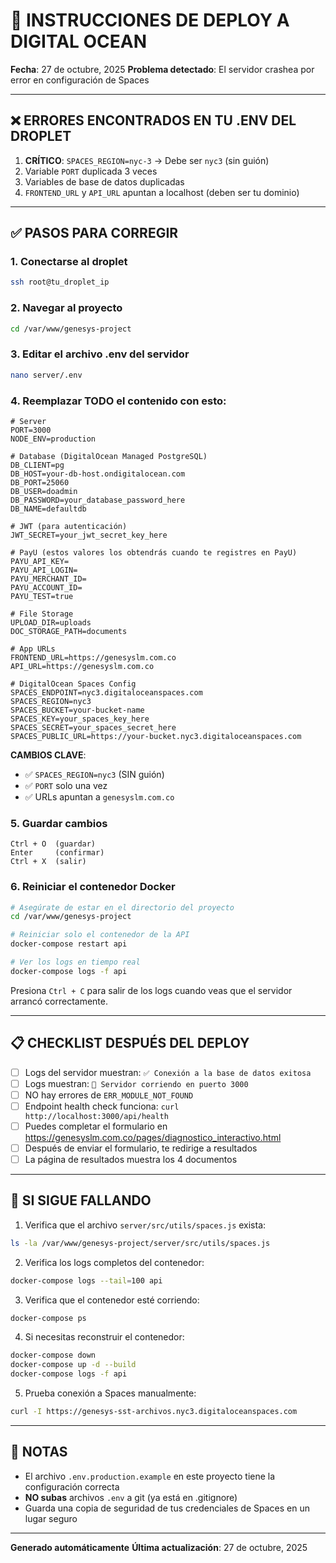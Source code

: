 # 🚀 INSTRUCCIONES DE DEPLOY A DIGITAL OCEAN

**Fecha**: 27 de octubre, 2025
**Problema detectado**: El servidor crashea por error en configuración de Spaces

---

## ❌ ERRORES ENCONTRADOS EN TU .ENV DEL DROPLET

1. **CRÍTICO**: `SPACES_REGION=nyc-3` → Debe ser `nyc3` (sin guión)
2. Variable `PORT` duplicada 3 veces
3. Variables de base de datos duplicadas
4. `FRONTEND_URL` y `API_URL` apuntan a localhost (deben ser tu dominio)

---

## ✅ PASOS PARA CORREGIR

### 1. Conectarse al droplet
```bash
ssh root@tu_droplet_ip
```

### 2. Navegar al proyecto
```bash
cd /var/www/genesys-project
```

### 3. Editar el archivo .env del servidor
```bash
nano server/.env
```

### 4. Reemplazar TODO el contenido con esto:

```env
# Server
PORT=3000
NODE_ENV=production

# Database (DigitalOcean Managed PostgreSQL)
DB_CLIENT=pg
DB_HOST=your-db-host.ondigitalocean.com
DB_PORT=25060
DB_USER=doadmin
DB_PASSWORD=your_database_password_here
DB_NAME=defaultdb

# JWT (para autenticación)
JWT_SECRET=your_jwt_secret_key_here

# PayU (estos valores los obtendrás cuando te registres en PayU)
PAYU_API_KEY=
PAYU_API_LOGIN=
PAYU_MERCHANT_ID=
PAYU_ACCOUNT_ID=
PAYU_TEST=true

# File Storage
UPLOAD_DIR=uploads
DOC_STORAGE_PATH=documents

# App URLs
FRONTEND_URL=https://genesyslm.com.co
API_URL=https://genesyslm.com.co

# DigitalOcean Spaces Config
SPACES_ENDPOINT=nyc3.digitaloceanspaces.com
SPACES_REGION=nyc3
SPACES_BUCKET=your-bucket-name
SPACES_KEY=your_spaces_key_here
SPACES_SECRET=your_spaces_secret_here
SPACES_PUBLIC_URL=https://your-bucket.nyc3.digitaloceanspaces.com
```

**CAMBIOS CLAVE**:
- ✅ `SPACES_REGION=nyc3` (SIN guión)
- ✅ `PORT` solo una vez
- ✅ URLs apuntan a `genesyslm.com.co`

### 5. Guardar cambios
```
Ctrl + O  (guardar)
Enter     (confirmar)
Ctrl + X  (salir)
```

### 6. Reiniciar el contenedor Docker

```bash
# Asegúrate de estar en el directorio del proyecto
cd /var/www/genesys-project

# Reiniciar solo el contenedor de la API
docker-compose restart api

# Ver los logs en tiempo real
docker-compose logs -f api
```

Presiona `Ctrl + C` para salir de los logs cuando veas que el servidor arrancó correctamente.

---

## 📋 CHECKLIST DESPUÉS DEL DEPLOY

- [ ] Logs del servidor muestran: `✅ Conexión a la base de datos exitosa`
- [ ] Logs muestran: `🚀 Servidor corriendo en puerto 3000`
- [ ] NO hay errores de `ERR_MODULE_NOT_FOUND`
- [ ] Endpoint health check funciona: `curl http://localhost:3000/api/health`
- [ ] Puedes completar el formulario en https://genesyslm.com.co/pages/diagnostico_interactivo.html
- [ ] Después de enviar el formulario, te redirige a resultados
- [ ] La página de resultados muestra los 4 documentos

---

## 🐛 SI SIGUE FALLANDO

1. Verifica que el archivo `server/src/utils/spaces.js` exista:
```bash
ls -la /var/www/genesys-project/server/src/utils/spaces.js
```

2. Verifica los logs completos del contenedor:
```bash
docker-compose logs --tail=100 api
```

3. Verifica que el contenedor esté corriendo:
```bash
docker-compose ps
```

4. Si necesitas reconstruir el contenedor:
```bash
docker-compose down
docker-compose up -d --build
docker-compose logs -f api
```

5. Prueba conexión a Spaces manualmente:
```bash
curl -I https://genesys-sst-archivos.nyc3.digitaloceanspaces.com
```

---

## 📝 NOTAS

- El archivo `.env.production.example` en este proyecto tiene la configuración correcta
- **NO subas** archivos `.env` a git (ya está en .gitignore)
- Guarda una copia de seguridad de tus credenciales de Spaces en un lugar seguro

---

**Generado automáticamente**
**Última actualización**: 27 de octubre, 2025
